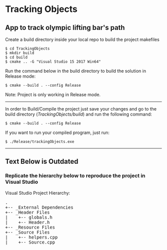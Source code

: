 # Tracking Objects
## App to track olympic lifting bar's path

Create a build directory inside your local repo to build the project makefiles
```
$ cd TrackingObjects
$ mkdir build
$ cd build
$ cmake .. -G "Visual Studio 15 2017 Win64"
```

Run the command below in the build directory to build the solution in Release mode:
```
$ cmake --build . --config Release
```

Note: Project is only working in Release mode.

___

In order to Build/Compile the project just save your changes and go to the build directory (_TrackingObjects/build_) and run the following command:
```
$ cmake --build . --config Release
```

If you want to run your compiled program, just run:
```
$ ./Release/trackingObjects.exe
```

___
## Text Below is Outdated
### Replicate the hierarchy below to reproduce the project in Visual Studio
Visual Studio Project Hierarchy:
<pre>
.  
+-- _External Dependencies  
+-- _Header Files  
|    +-- globals.h  
|    +-- Header.h  
+-- _Resource Files  
+-- _Source Files  
|    +-- helpers.cpp  
|    +-- Source.cpp  
</pre>

